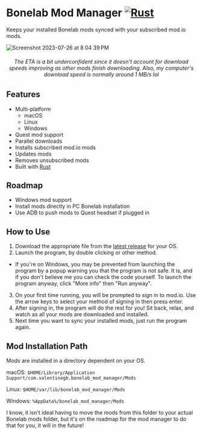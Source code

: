 # Bonelab Mod Manager [![Rust](https://github.com/valentinegb/bonelab_mod_manager/actions/workflows/rust.yml/badge.svg)](https://github.com/valentinegb/bonelab_mod_manager/actions/workflows/rust.yml)

Keeps your installed Bonelab mods synced with your subscribed mod.io mods.

![Screenshot 2023-07-26 at 8 04 39 PM](https://github.com/valentinegb/bonelab_mod_manager/assets/35977727/7368827d-fa1f-4f81-ae86-2a3e53597242)

<h6 align="center">
  The ETA is a bit underconfident since it doesn't account for download speeds improving as other mods finish downloading.
  Also, my computer's download speed is normally around 1 MB/s lol
</h6>

## Features

- Multi-platform
  - macOS
  - Linux
  - Windows
- Quest mod support
- Parallel downloads
- Installs subscribed mod.io mods
- Updates mods
- Removes unsubscribed mods
- Built with [Rust](http://rust-lang.org)

## Roadmap

- Windows mod support
- Install mods directly in PC Bonelab installation
- Use ADB to push mods to Quest headset if plugged in

## How to Use

1. Download the appropriate file from the [latest release](https://github.com/valentinegb/bonelab_mod_manager/releases/latest) for your OS.
2. Launch the program, by double clicking or other method.
  - If you're on Windows, you may be prevented from launching the program by a popup warning you that the program is not safe.
    It is, and if you don't believe me you can check the code yourself. To launch the program anyway, click "More info" then "Run anyway".
3. On your first time running, you will be prompted to sign in to mod.io. Use the arrow keys to select your method of signing in then press enter.
4. After signing in, the program will do the rest for you! Sit back, relax, and watch as all your mods are downloaded and installed.
5. Next time you want to sync your installed mods, just run the program again.

## Mod Installation Path

Mods are installed in a directory dependent on your OS.

macOS: `$HOME/Library/Application Support/com.valentinegb.bonelab_mod_manager/Mods`

Linux: `$HOME/var/lib/bonelab_mod_manager/Mods`

Windows: `%AppData%/bonelab_mod_manager/Mods`

I know, it isn't ideal having to move the mods from this folder to your actual Bonelab mods folder,
but it's on the roadmap for the mod manager to do that for you, it will in the future!
